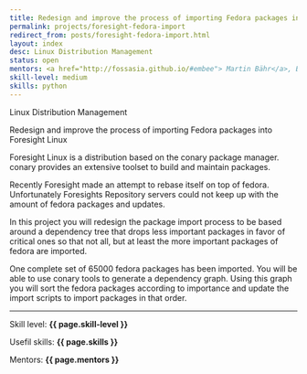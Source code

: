 ```yaml
---
title: Redesign and improve the process of importing Fedora packages into Foresight Linux
permalink: projects/foresight-fedora-import
redirect_from: posts/foresight-fedora-import.html
layout: index
desc: Linux Distribution Management
status: open
mentors: <a href="http://fossasia.github.io/#embee"> Martin Bähr</a>, Bretts
skill-level: medium
skills: python
---
```

Linux Distribution Management


Redesign and improve the process of importing Fedora packages into Foresight Linux


Foresight Linux is a distribution based on the conary package manager.
conary provides an extensive toolset to build and maintain packages.

Recently Foresight made an attempt to rebase itself on top of fedora.
Unfortunately Foresights Repository servers could not keep up with the amount
of fedora packages and updates.

In this project you will redesign the package import process to be based around
a dependency tree that drops less important packages in favor of critical ones
so that not all, but at least the more important packages of fedora are
imported.

One complete set of 65000 fedora packages has been imported. You will be able
to use conary tools to generate a dependency graph. Using this graph you will
sort the fedora packages according to importance and update the import scripts
to import packages in that order.

* * *

Skill level: **{{ page.skill-level }}**

Usefil skills: **{{ page.skills }}**

Mentors: **{{ page.mentors }}**
